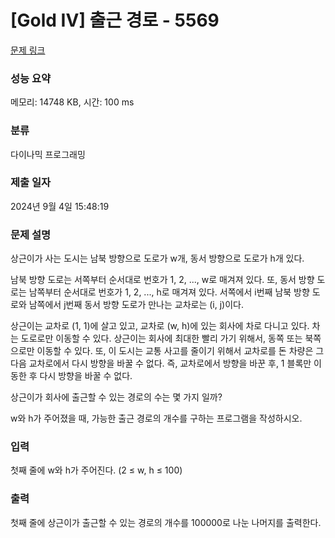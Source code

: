 # [Gold IV] 출근 경로 - 5569 

[문제 링크](https://www.acmicpc.net/problem/5569) 

### 성능 요약

메모리: 14748 KB, 시간: 100 ms

### 분류

다이나믹 프로그래밍

### 제출 일자

2024년 9월 4일 15:48:19

### 문제 설명

<p>상근이가 사는 도시는 남북 방향으로 도로가 w개, 동서 방향으로 도로가 h개 있다. </p>

<p>남북 방향 도로는 서쪽부터 순서대로 번호가 1, 2, ..., w로 매겨져 있다. 또, 동서 방향 도로는 남쪽부터 순서대로 번호가 1, 2, ..., h로 매겨져 있다. 서쪽에서 i번째 남북 방향 도로와 남쪽에서 j번째 동서 방향 도로가 만나는 교차로는 (i, j)이다.</p>

<p>상근이는 교차로 (1, 1)에 살고 있고, 교차로 (w, h)에 있는 회사에 차로 다니고 있다. 차는 도로로만 이동할 수 있다. 상근이는 회사에 최대한 빨리 가기 위해서, 동쪽 또는 북쪽으로만 이동할 수 있다. 또, 이 도시는 교통 사고를 줄이기 위해서 교차로를 돈 차량은 그 다음 교차로에서 다시 방향을 바꿀 수 없다. 즉, 교차로에서 방향을 바꾼 후, 1 블록만 이동한 후 다시 방향을 바꿀 수 없다.</p>

<p>상근이가 회사에 출근할 수 있는 경로의 수는 몇 가지 일까?</p>

<p>w와 h가 주어졌을 때, 가능한 출근 경로의 개수를 구하는 프로그램을 작성하시오.</p>

### 입력 

 <p>첫째 줄에 w와 h가 주어진다. (2 ≤ w, h ≤ 100)</p>

### 출력 

 <p>첫째 줄에 상근이가 출근할 수 있는 경로의 개수를 100000로 나눈 나머지를 출력한다.</p>

